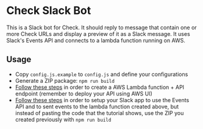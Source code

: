 # Check Slack Bot

This is a Slack bot for Check. It should reply to message that contain one or more Check URLs and display a preview of it as a Slack message. It uses Slack's Events API and connects to a lambda function running on AWS.

## Usage

* Copy `config.js.example` to `config.js` and define your configurations
* Generate a ZIP package: `npm run build`
* [Follow these steps](https://api.slack.com/tutorials/aws-lambda) in order to create a AWS Lambda function + API endpoint (remember to deploy your API using AWS UI)
* [Follow these steps](https://api.slack.com/tutorials/events-api-using-aws-lambda) in order to setup your Slack app to use the Events API and to sent events to the lambda function created above, but instead of pasting the code that the tutorial shows, use the ZIP you created previously with `npm run build`
